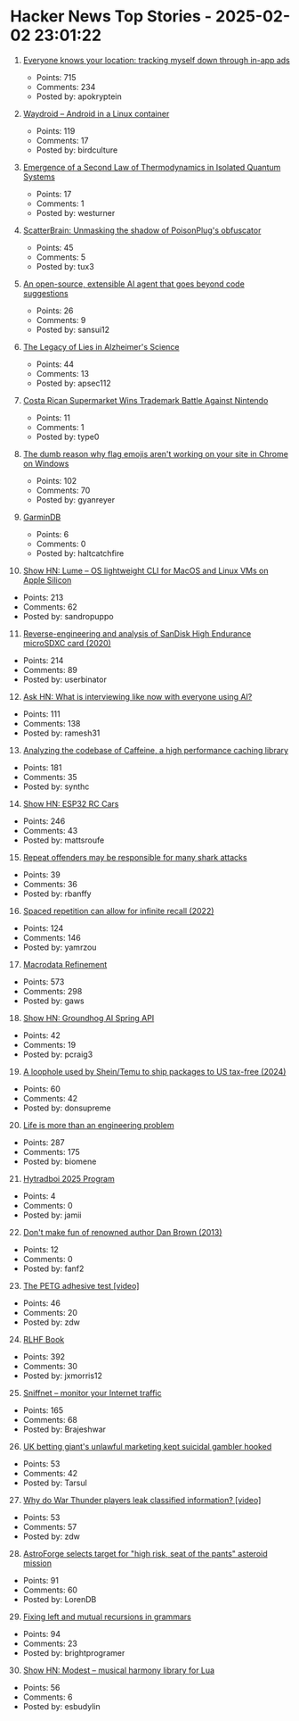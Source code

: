 # Hacker News Top Stories - 2025-02-02 23:01:22

1. [Everyone knows your location: tracking myself down through in-app ads](https://timsh.org/tracking-myself-down-through-in-app-ads/)
   - Points: 715
   - Comments: 234
   - Posted by: apokryptein

2. [Waydroid – Android in a Linux container](https://waydro.id/)
   - Points: 119
   - Comments: 17
   - Posted by: birdculture

3. [Emergence of a Second Law of Thermodynamics in Isolated Quantum Systems](https://journals.aps.org/prxquantum/abstract/10.1103/PRXQuantum.6.010309)
   - Points: 17
   - Comments: 1
   - Posted by: westurner

4. [ScatterBrain: Unmasking the shadow of PoisonPlug's obfuscator](https://cloud.google.com/blog/topics/threat-intelligence/scatterbrain-unmasking-poisonplug-obfuscator)
   - Points: 45
   - Comments: 5
   - Posted by: tux3

5. [An open-source, extensible AI agent that goes beyond code suggestions](https://block.github.io/goose/)
   - Points: 26
   - Comments: 9
   - Posted by: sansui12

6. [The Legacy of Lies in Alzheimer's Science](https://www.nytimes.com/2025/01/24/opinion/alzheimers-fraud-cure.html)
   - Points: 44
   - Comments: 13
   - Posted by: apsec112

7. [Costa Rican Supermarket Wins Trademark Battle Against Nintendo](https://ticotimes.net/2025/01/30/david-vs-goliath-costa-rican-super-mario-defeats-nintendo-in-court)
   - Points: 11
   - Comments: 1
   - Posted by: type0

8. [The dumb reason why flag emojis aren't working on your site in Chrome on Windows](https://geyer.dev/blog/windows-flag-emojis/)
   - Points: 102
   - Comments: 70
   - Posted by: gyanreyer

9. [GarminDB](https://github.com/tcgoetz/GarminDB)
   - Points: 6
   - Comments: 0
   - Posted by: haltcatchfire

10. [Show HN: Lume – OS lightweight CLI for MacOS and Linux VMs on Apple Silicon](https://github.com/trycua/lume)
   - Points: 213
   - Comments: 62
   - Posted by: sandropuppo

11. [Reverse-engineering and analysis of SanDisk High Endurance microSDXC card (2020)](https://ripitapart.com/2020/07/16/reverse-engineering-and-analysis-of-sandisk-high-endurance-microsdxc-card/)
   - Points: 214
   - Comments: 89
   - Posted by: userbinator

12. [Ask HN: What is interviewing like now with everyone using AI?](undefined)
   - Points: 111
   - Comments: 138
   - Posted by: ramesh31

13. [Analyzing the codebase of Caffeine, a high performance caching library](https://adriacabeza.github.io/2024/07/12/caffeine-cache.html)
   - Points: 181
   - Comments: 35
   - Posted by: synthc

14. [Show HN: ESP32 RC Cars](https://github.com/mattsroufe/esp32_rc_cars)
   - Points: 246
   - Comments: 43
   - Posted by: mattsroufe

15. [Repeat offenders may be responsible for many shark attacks](https://nautil.us/the-problem-with-problem-sharks-1186682/)
   - Points: 39
   - Comments: 36
   - Posted by: rbanffy

16. [Spaced repetition can allow for infinite recall (2022)](https://www.efavdb.com/memory%20recall)
   - Points: 124
   - Comments: 146
   - Posted by: yamrzou

17. [Macrodata Refinement](https://lumon-industries.com/)
   - Points: 573
   - Comments: 298
   - Posted by: gaws

18. [Show HN: Groundhog AI Spring API](https://groundhog-day.com/api)
   - Points: 42
   - Comments: 19
   - Posted by: pcraig3

19. [A loophole used by Shein/Temu to ship packages to US tax-free (2024)](https://www.businessinsider.com/shein-temu-de-minimis-tax-loophole-scrutiny-2024-1)
   - Points: 60
   - Comments: 42
   - Posted by: donsupreme

20. [Life is more than an engineering problem](https://lareviewofbooks.org/article/life-is-more-than-an-engineering-problem/)
   - Points: 287
   - Comments: 175
   - Posted by: biomene

21. [Hytradboi 2025 Program](https://www.hytradboi.com/2025/)
   - Points: 4
   - Comments: 0
   - Posted by: jamii

22. [Don't make fun of renowned author Dan Brown (2013)](https://onehundredpages.wordpress.com/2013/06/12/dont-make-fun-of-renowned-dan-brown/)
   - Points: 12
   - Comments: 0
   - Posted by: fanf2

23. [The PETG adhesive test [video]](https://www.youtube.com/watch?v=tyo8vLorpZo)
   - Points: 46
   - Comments: 20
   - Posted by: zdw

24. [RLHF Book](https://rlhfbook.com/)
   - Points: 392
   - Comments: 30
   - Posted by: jxmorris12

25. [Sniffnet – monitor your Internet traffic](https://github.com/GyulyVGC/sniffnet)
   - Points: 165
   - Comments: 68
   - Posted by: Brajeshwar

26. [UK betting giant's unlawful marketing kept suicidal gambler hooked](https://www.theguardian.com/society/2025/feb/01/i-lost-10-years-of-my-life-how-uk-betting-giants-unlawful-marketing-kept-suicidal-gambler-hooked)
   - Points: 53
   - Comments: 42
   - Posted by: Tarsul

27. [Why do War Thunder players leak classified information? [video]](https://www.youtube.com/watch?v=R7LMApkXJD8)
   - Points: 53
   - Comments: 57
   - Posted by: zdw

28. [AstroForge selects target for "high risk, seat of the pants" asteroid mission](https://arstechnica.com/space/2025/01/astroforge-selects-target-for-high-risk-seat-of-the-pants-asteroid-mission/)
   - Points: 91
   - Comments: 60
   - Posted by: LorenDB

29. [Fixing left and mutual recursions in grammars](https://brightprogrammer.in/posts/fixing-recursions-in-grammar/)
   - Points: 94
   - Comments: 23
   - Posted by: brightprogramer

30. [Show HN: Modest – musical harmony library for Lua](https://github.com/esbudylin/modest)
   - Points: 56
   - Comments: 6
   - Posted by: esbudylin

